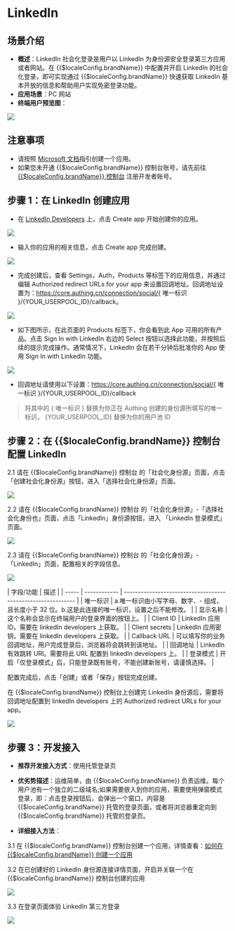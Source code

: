 # LinkedIn 

<LastUpdated/>

## 场景介绍

- **概述**：LinkedIn 社会化登录是用户以 LinkedIn 为身份源安全登录第三方应用或者网站。在 {{$localeConfig.brandName}} 中配置并开启 LinkedIn 的社会化登录，即可实现通过 {{$localeConfig.brandName}} 快速获取 LinkedIn 基本开放的信息和帮助用户实现免密登录功能。
- **应用场景**：PC 网站
- **终端用户预览图**：

<img src="./images/linkedin_0.png" >


## 注意事项

- 请按照 [Microsoft 文档](https://docs.microsoft.com/en-us/linkedin/consumer/integrations/self-serve/sign-in-with-linkedin#getting-started)指引创建一个应用。
- 如果您未开通 {{$localeConfig.brandName}} 控制台账号，请先前往 [{{$localeConfig.brandName}} 控制台](https://authing.cn/) 注册开发者账号。


## 步骤 1：在 LinkedIn 创建应用

- 在 [LinkedIn Developers](https://developer.linkedin.com/) 上，点击 Create app 开始创建你的应用。

<img src="./images/linkedin_1.png" >

- 输入你的应用的相关信息，点击 Create app 完成创建。

<img src="./images/linkedin_2.png" >

- 完成创建后，查看 Settings，Auth，Products 等标签下的应用信息，并通过编辑 Authorized redirect URLs for your app 来设置回调地址。回调地址设置为：https://core.authing.cn/connection/social/{ 唯一标识 }/{YOUR_USERPOOL_ID}/callback。

<img src="./images/linkedin_3.png" >

- 如下图所示，在此页面的 Products 标签下，你会看到此 App 可用的所有产品。点击 Sign In with LinkedIn 右边的 Select 按钮以选择此功能，并按照后续的提示完成操作。通常情况下，LinkedIn 会在若干分钟后批准你的 App 使用 Sign In with LinkedIn 功能。

<img src="./images/linkedin_4.png" >

- 回调地址请使用以下设置：https://core.authing.cn/connection/social/{ 唯一标识 }/{YOUR_USERPOOL_ID}/callback

> 将其中的 { 唯一标识 } 替换为你正在 Authing 创建的身份源所填写的唯一标识， {YOUR_USERPOOL_ID} 替换为你的用户池 ID


## 步骤 2：在 {{$localeConfig.brandName}} 控制台配置 LinkedIn

2.1 请在 {{$localeConfig.brandName}}  控制台 的「社会化身份源」页面，点击「创建社会化身份源」按钮，进入「选择社会化身份源」页面。

<img src="./images/linkedin_5.png" >

2.2 请在  {{$localeConfig.brandName}}  控制台 的「社会化身份源」-「选择社会化身份也」页面，点击「LinkedIn」身份源按钮，进入 「LinkedIn 登录模式」页面。

<img src="./images/linkedin_6.png" >

2.3 请在  {{$localeConfig.brandName}}  控制台 的「社会化身份源」-「LinkedIn」页面，配置相关的字段信息。

<img src="./images/linkedin_7.png" >

| 字段/功能    | 描述                                                         |
| ----- | ------------ | ------------------------------------------------------------ |
| 唯一标识     | a.唯一标识由小写字母、数字、- 组成，且长度小于 32 位。b.这是此连接的唯一标识，设置之后不能修改。 |
| 显示名称     | 这个名称会显示在终端用户的登录界面的按钮上。                 |
| Client ID      |  LinkedIn 应用 ID，需要在 linkedIn developers 上获取。                  |
| Client secrets     |   LinkedIn 应用密钥，需要在 linkedIn developers 上获取。                  |
| Callback URL     | 可以填写你的业务回调地址，用户完成登录后，浏览器将会跳转到该地址。 |
| 回调地址     |  LinkedIn 有效跳转 URI。需要将此 URL 配置到  linkedIn developers 上。 |
| 登录模式     | 开启「仅登录模式」后，只能登录既有账号，不能创建新账号，请谨慎选择。 |

配置完成后，点击「创建」或者「保存」按钮完成创建。

在 {{$localeConfig.brandName}} 控制台上创建完 LinkedIn 身份源后，需要将回调地址配置到 linkedIn developers 上的 Authorized redirect URLs for your app。

<img src="./images/linkedin_3.png" >


## 步骤 3：开发接入

- **推荐开发接入方式**：使用托管登录页

- **优劣势描述**：运维简单，由 {{$localeConfig.brandName}} 负责运维。每个用户池有一个独立的二级域名;如果需要嵌入到你的应用，需要使用弹窗模式登录，即：点击登录按钮后，会弹出一个窗口，内容是 {{$localeConfig.brandName}} 托管的登录页面，或者将浏览器重定向到 {{$localeConfig.brandName}} 托管的登录页。

- **详细接入方法**：

3.1 在 {{$localeConfig.brandName}} 控制台创建一个应用，详情查看：[如何在 {{$localeConfig.brandName}} 创建一个应用](https://docs.authing.cn/v2/guides/app/create-app.html)

3.2 在已创建好的 LinkedIn 身份源连接详情页面，开启并关联一个在 {{$localeConfig.brandName}} 控制台创建的应用

<img src="./images/linkedin_8.png" >

3.3 在登录页面体验 LinkedIn 第三方登录

<img src="./images/linkedin_9.png" >
